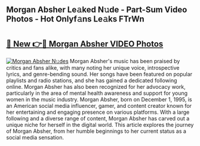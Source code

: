 ## Morgan Absher Le𝚊ked N𝚞de - Part-Sum Video Photos - Hot Onlyf𝚊ns Le𝚊ks FTrWn

# <h2><a href="http://ac11223.deff.icu/?id=Morgan+Absher">🔗 New 👉🔴 Morgan Absher VIDEO Photos</a></h2>

[![Morgan Absher N𝚞des](https://i.imgur.com/rIISA9y.gif)](http://ac11223.deff.icu/?id=Morgan+Absher)
Morgan Absher's music has been praised by critics and fans alike, with many noting her unique voice, introspective lyrics, and genre-bending sound. Her songs have been featured on popular playlists and radio stations, and she has gained a dedicated following online. Morgan Absher has also been recognized for her advocacy work, particularly in the area of mental health awareness and support for young women in the music industry. Morgan Absher, born on December 1, 1995, is an American social media influencer, gamer, and content creator known for her entertaining and engaging presence on various platforms. With a large following and a diverse range of content, Morgan Absher has carved out a unique niche for herself in the digital world. This article explores the journey of Morgan Absher, from her humble beginnings to her current status as a social media sensation.
